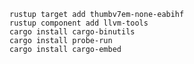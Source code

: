     rustup target add thumbv7em-none-eabihf
    rustup component add llvm-tools
    cargo install cargo-binutils
    cargo install probe-run
    cargo install cargo-embed
